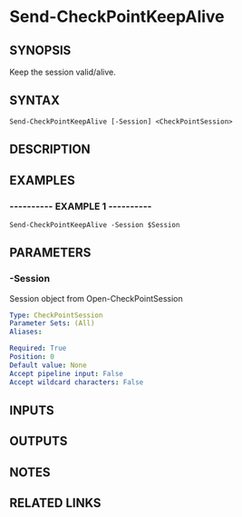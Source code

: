 # Send-CheckPointKeepAlive

## SYNOPSIS
Keep the session valid/alive.

## SYNTAX

```
Send-CheckPointKeepAlive [-Session] <CheckPointSession>
```

## DESCRIPTION

## EXAMPLES

### ----------  EXAMPLE 1  ----------
```
Send-CheckPointKeepAlive -Session $Session
```

## PARAMETERS

### -Session
Session object from Open-CheckPointSession

```yaml
Type: CheckPointSession
Parameter Sets: (All)
Aliases: 

Required: True
Position: 0
Default value: None
Accept pipeline input: False
Accept wildcard characters: False
```

## INPUTS

## OUTPUTS

## NOTES

## RELATED LINKS

